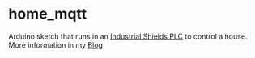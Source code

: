 # home_mqtt
Arduino sketch that runs in an [Industrial Shields PLC](https://www.industrialshields.com/product/m-duino-plc-arduino-38r-ios-rele-analog-digital-plus/) to control a house.
More information in my [Blog](https://diogogomes.com/2017/12/04/home-automation/index.html)
